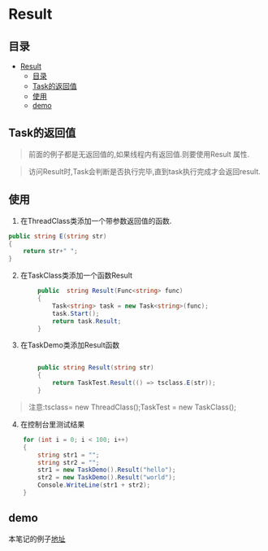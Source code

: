 # Result
## 目录
<!-- TOC -->

- [Result](#result)
    - [目录](#目录)
    - [Task的返回值](#task的返回值)
    - [使用](#使用)
    - [demo](#demo)

<!-- /TOC -->

## Task的返回值
> 前面的例子都是无返回值的,如果线程内有返回值.则要使用Result
属性.

> 访问Result时,Task会判断是否执行完毕,直到task执行完成才会返回result.

## 使用
1. 在ThreadClass类添加一个带参数返回值的函数.
```c#
public string E(string str)
{
    return str+" ";
}
```
2. 在TaskClass类添加一个函数Result
```c#
        public  string Result(Func<string> func)
        {
            Task<string> task = new Task<string>(func);
            task.Start();
            return task.Result;
        }
```
3. 在TaskDemo类添加Result函数
```c#

        public string Result(string str)
        {
            return TaskTest.Result(() => tsclass.E(str));
        }
```
> 注意:tsclass= new ThreadClass();TaskTest = new TaskClass();

4. 在控制台里测试结果
```c#
    for (int i = 0; i < 100; i++)
    {
        string str1 = "";
        string str2 = "";
        str1 = new TaskDemo().Result("hello");
        str2 = new TaskDemo().Result("world");
        Console.WriteLine(str1 + str2);
    }
```
## demo
本笔记的例子[地址](https://github.com/heweigeng1/NewRepo/tree/master/test_thread)
